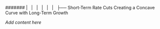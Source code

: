 ####### |   |   |   |   |   |   ├── Short-Term Rate Cuts Creating a Concave Curve with Long-Term Growth

*Add content here*